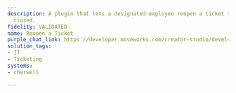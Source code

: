 ```yaml
---
description: A plugin that lets a designated employee reopen a ticket that was previously
  closed.
fidelity: VALIDATED
name: Reopen a Ticket
purple_chat_link: https://developer.moveworks.com/creator-studio/developer-tools/purple-chat/?conversation=%7B%22startTimestamp%22%3A%2211%3A43+AM%22%2C%22messages%22%3A%5B%7B%22role%22%3A%22user%22%2C%22parts%22%3A%5B%7B%22richText%22%3A%22I+need+to+reopen+the+ticket+about+the+server+upgrade.%22%7D%5D%7D%2C%7B%22role%22%3A%22assistant%22%2C%22parts%22%3A%5B%7B%22reasoningSteps%22%3A%5B%7B%22status%22%3A%22success%22%2C%22richText%22%3A%22%3Cp%3ESearches+Cherwell+for+closed+tickets+containing+%27server+upgrade%27.%3C%2Fp%3E%22%7D%5D%7D%2C%7B%22richText%22%3A%22%3Cp%3EI+found+these+closed+tickets+related+to+%27server+upgrade%27%3A%3C%2Fp%3E%22%7D%2C%7B%22richText%22%3A%22%3Cb%3ETicket+123%3A+Server+upgrade+for+analytics+team%3C%2Fb%3E%3Cbr%3EStatus%3A+Closed%22%7D%2C%7B%22buttons%22%3A%5B%7B%22style%22%3A%22filled%22%2C%22buttonText%22%3A%22Reopen+this+Ticket%22%7D%5D%7D%2C%7B%22richText%22%3A%22%3Cb%3ETicket+456%3A+Post-upgrade+checks+for+main+server%3C%2Fb%3E%3Cbr%3EStatus%3A+Closed%22%7D%2C%7B%22buttons%22%3A%5B%7B%22style%22%3A%22outlined%22%2C%22buttonText%22%3A%22Reopen+this+Ticket%22%7D%5D%7D%5D%7D%2C%7B%22role%22%3A%22assistant%22%2C%22parts%22%3A%5B%7B%22richText%22%3A%22%3Cp%3EThe+ticket+%27Server+upgrade+for+analytics+team%27+has+been+reopened.%3C%2Fp%3E%22%7D%2C%7B%22richText%22%3A%22%3Cb%3E%3Cp%3ETicket+Reopened%3C%2Fp%3E%3C%2Fb%3E%3Cbr%3E%3Cp%3E%3Cb%3ETicket%3A%3C%2Fb%3E+Server+upgrade+for+analytics+team%3Cbr%3E%3Cb%3EStatus%3A%3C%2Fb%3E+Reopened%3Cbr%3E%3C%2Fp%3E%22%7D%2C%7B%22buttons%22%3A%5B%7B%22style%22%3A%22filled%22%2C%22buttonText%22%3A%22View+in+Cherwell%22%7D%5D%7D%5D%7D%5D%7D
solution_tags:
- IT
- Ticketing
systems:
- cherwell

---
```

